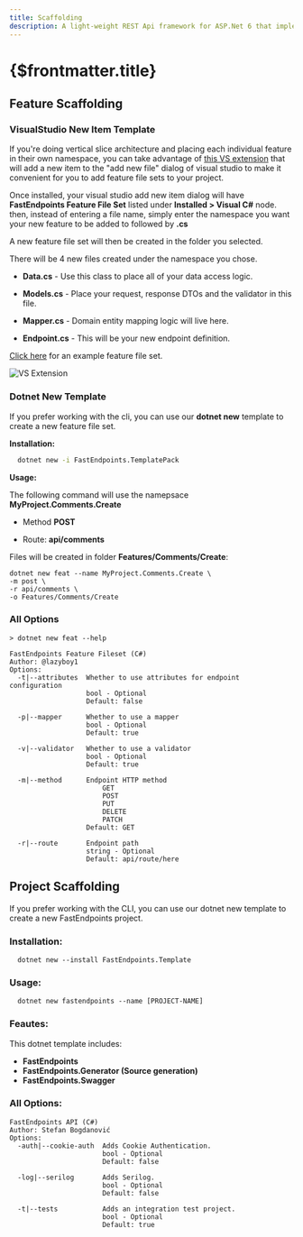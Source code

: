 ```yaml
---
title: Scaffolding
description: A light-weight REST Api framework for ASP.Net 6 that implements REPR (Request-Endpoint-Response) Pattern.
---
```


# {$frontmatter.title}

## Feature Scaffolding

### VisualStudio New Item Template

If you're doing vertical slice architecture and placing each individual feature in their own namespace, you can take advantage of [this VS extension](https://marketplace.visualstudio.com/items?itemName=dj-nitehawk.FastEndpointsVSExtension) that will add a new item to the "add new file" dialog of visual studio to make it convenient for you to add feature file sets to your project.

Once installed, your visual studio add new item dialog will have **FastEndpoints Feature File Set** listed under **Installed > Visual C#** node. then, instead of entering a file name, simply enter the namespace you want your new feature to be added to followed by **.cs**

A new feature file set will then be created in the folder you selected.

There will be 4 new files created under the namespace you chose.

- **Data.cs** - Use this class to place all of your data access logic.

- **Models.cs** - Place your request, response DTOs and the validator in this file.

- **Mapper.cs** - Domain entity mapping logic will live here.

- **Endpoint.cs** - This will be your new endpoint definition.

[Click here](https://github.com/dj-nitehawk/MiniDevTo/tree/main/Features/Author/Articles/SaveArticle) for an example feature file set.

<img src="https://fast-endpoints.com/images/vslice.gif" alt="VS Extension" />

### Dotnet New Template

If you prefer working with the cli, you can use our **dotnet new** template to create a new feature file set.

**Installation:**

```sh |copy
  dotnet new -i FastEndpoints.TemplatePack
```

**Usage:**

The following command will use the namepsace **MyProject.Comments.Create**

- Method **POST**

- Route: **api/comments**

Files will be created in folder **Features/Comments/Create**:

```
dotnet new feat --name MyProject.Comments.Create \
-m post \
-r api/comments \
-o Features/Comments/Create
```

### All Options

```
> dotnet new feat --help

FastEndpoints Feature Fileset (C#)
Author: @lazyboy1
Options:
  -t|--attributes  Whether to use attributes for endpoint configuration
                   bool - Optional
                   Default: false

  -p|--mapper      Whether to use a mapper
                   bool - Optional
                   Default: true

  -v|--validator   Whether to use a validator
                   bool - Optional
                   Default: true

  -m|--method      Endpoint HTTP method
                       GET
                       POST
                       PUT
                       DELETE
                       PATCH
                   Default: GET

  -r|--route       Endpoint path
                   string - Optional
                   Default: api/route/here
```

## Project Scaffolding

If you prefer working with the CLI, you can use our dotnet new template to create a new FastEndpoints project.

### Installation:

```sh|copy
  dotnet new --install FastEndpoints.Template
```

### Usage:

```sh|copy
  dotnet new fastendpoints --name [PROJECT-NAME]
```

### Feautes:

This dotnet template includes:

- **FastEndpoints**
- **FastEndpoints.Generator (Source generation)**
- **FastEndpoints.Swagger**

### All Options:

```
FastEndpoints API (C#)
Author: Stefan Bogdanović
Options:
  -auth|--cookie-auth  Adds Cookie Authentication.
                       bool - Optional
                       Default: false

  -log|--serilog       Adds Serilog.
                       bool - Optional
                       Default: false

  -t|--tests           Adds an integration test project.
                       bool - Optional
                       Default: true
```
